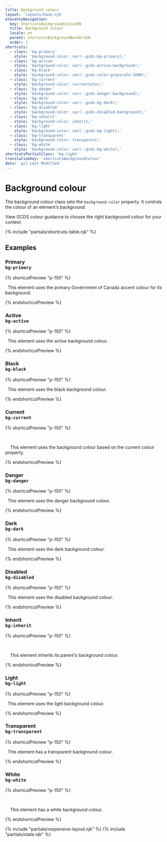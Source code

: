 ```yaml
---
title: Background colour
layout: 'layouts/base.njk'
eleventyNavigation:
  key: shortcutsBackgroundColourEN
  title: Background colour
  locale: en
  parent: shortcutsBackgroundBordersEN
  order: 1
shortcuts:
  - class: 'bg-primary'
    style: 'background-color: var(--gcds-bg-primary);'
  - class: 'bg-active'
    style: 'background-color: var(--gcds-active-background);'
  - class: 'bg-black'
    style: 'background-color: var(--gcds-color-grayscale-1000);'
  - class: 'bg-current'
    style: 'background-color: currentColor;'
  - class: 'bg-danger'
    style: 'background-color: var(--gcds-danger-background);'
  - class: 'bg-dark'
    style: 'background-color: var(--gcds-bg-dark);'
  - class: 'bg-disabled'
    style: 'background-color: var(--gcds-disabled-background);'
  - class: 'bg-inherit'
    style: 'background-color: inherit;'
  - class: 'bg-light'
    style: 'background-color: var(--gcds-bg-light);'
  - class: 'bg-transparent'
    style: 'background-color: transparent;'
  - class: 'bg-white'
    style: 'background-color: var(--gcds-bg-white);'
shortcutsPartialClass: 'bg-light'
translationKey: 'shortcutsBackgroundColour'
date: 'git Last Modified'
---
```


# Background colour

The background colour class sets the `background-color` property. It controls the colour of an element’s background.

<gcds-notice type="warning" notice-title-tag="h2" notice-title="Use with caution">
  <gcds-text><gcds-link href="{{ links.colourBackground }}">View GCDS colour guidance</gcds-link> to choose the right background colour for your context.</gcds-text>
</gcds-notice>

{% include "partials/shortcuts-table.njk" %}

## Examples

### Primary<br/>`bg-primary`

{% shortcutPreview "p-150" %}

<p class="bg-primary text-light">
  This element uses the primary Government of Canada accent colour for its background.
</p>
{% endshortcutPreview %}

### Active<br/>`bg-active`

{% shortcutPreview "p-150" %}

<p class="bg-active text-light">
  This element uses the active background colour.
</p>
{% endshortcutPreview %}

### Black<br/>`bg-black`

{% shortcutPreview "p-150" %}

<p class="bg-black text-light">
  This element uses the black background colour.
</p>
{% endshortcutPreview %}

### Current<br/>`bg-current`

{% shortcutPreview "p-150" %}

<div class="bg-current" style="color: var(--gcds-color-blue-750)">
  <p class="text-light">
    This element uses the background colour based on the current colour property.
  </p>
</div>
{% endshortcutPreview %}

### Danger<br/>`bg-danger`

{% shortcutPreview "p-150" %}

<p class="bg-danger">
  This element uses the danger background colour.
</p>
{% endshortcutPreview %}

### Dark<br/>`bg-dark`

{% shortcutPreview "p-150" %}

<p class="bg-dark text-light">
  This element uses the dark background colour.
</p>
{% endshortcutPreview %}

### Disabled<br/>`bg-disabled`

{% shortcutPreview "p-150" %}

<p class="bg-disabled">
  This element uses the disabled background colour.
</p>
{% endshortcutPreview %}

### Inherit<br/>`bg-inherit`

{% shortcutPreview "p-150" %}

<div class="bg-danger">
  <p class="bg-inherit">
    This element inherits its parent's background colour.
  </p>
</div>
{% endshortcutPreview %}

### Light<br/>`bg-light`

{% shortcutPreview "p-150" %}

<p class="bg-light">
  This element uses the light background colour.
</p>
{% endshortcutPreview %}

### Transparent<br/>`bg-transparent`

{% shortcutPreview "p-150" %}

<p class="bg-transparent">
  This element has a transparent background colour.
</p>
{% endshortcutPreview %}

### White<br/>`bg-white`

{% shortcutPreview "p-150" %}

<div class="bg-dark">
  <p class="bg-white">
    This element has a white background colour.
  </p>
</div>
{% endshortcutPreview %}

{% include "partials/responsive-layout.njk" %}
{% include "partials/state.njk" %}
